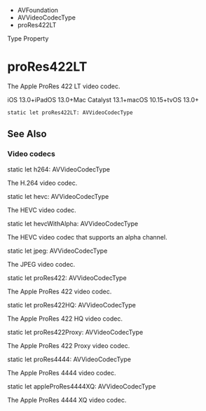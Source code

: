 

- AVFoundation
- AVVideoCodecType
-  proRes422LT 

Type Property

# proRes422LT

The Apple ProRes 422 LT video codec.

iOS 13.0+iPadOS 13.0+Mac Catalyst 13.1+macOS 10.15+tvOS 13.0+

``` source
static let proRes422LT: AVVideoCodecType
```

## See Also

### Video codecs

static let h264: AVVideoCodecType

The H.264 video codec.

static let hevc: AVVideoCodecType

The HEVC video codec.

static let hevcWithAlpha: AVVideoCodecType

The HEVC video codec that supports an alpha channel.

static let jpeg: AVVideoCodecType

The JPEG video codec.

static let proRes422: AVVideoCodecType

The Apple ProRes 422 video codec.

static let proRes422HQ: AVVideoCodecType

The Apple ProRes 422 HQ video codec.

static let proRes422Proxy: AVVideoCodecType

The Apple ProRes 422 Proxy video codec.

static let proRes4444: AVVideoCodecType

The Apple ProRes 4444 video codec.

static let appleProRes4444XQ: AVVideoCodecType

The Apple ProRes 4444 XQ video codec.

